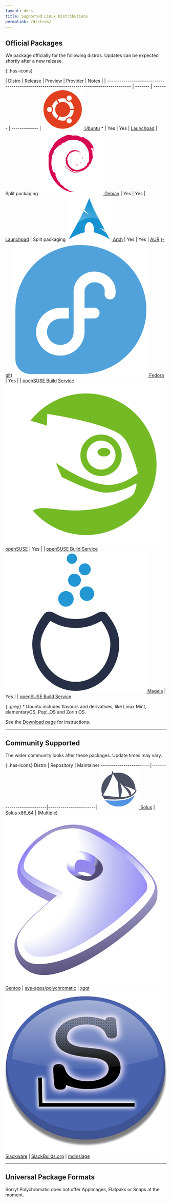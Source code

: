 ```yaml
---
layout: docs
title: Supported Linux Distributions
permalink: /distros/
---
```


## Official Packages

We package officially for the following distros. Updates can be expected
shortly after a new release.

{:.has-icons}

| Distro                                                                                    | Release | Preview | Provider      | Notes         |
| ----------------------------------------------------------------------------------------- | ------- | ------- | ------------- |
[![](/images/distros/ubuntu.svg) Ubuntu](https://polychromatic.app/download/ubuntu/) *      | Yes     | Yes     | [Launchpad] | Split packaging
[![](/images/distros/debian.svg) Debian](https://polychromatic.app/download/debian/)        | Yes     | Yes     | [Launchpad] | Split packaging
[![](/images/distros/arch.svg) Arch](https://polychromatic.app/download/arch/)              | Yes     | Yes     | [AUR]&nbsp;[(-git)]
[![](/images/distros/fedora.svg) Fedora](https://polychromatic.app/download/fedora/)        | Yes     |         | [openSUSE Build Service]
[![](/images/distros/opensuse.svg) openSUSE](https://polychromatic.app/download/opensuse/)  | Yes     |         | [openSUSE Build Service]
[![](/images/distros/mageia.svg) Mageia](https://polychromatic.app/download/mageia/)        | Yes     |         | [openSUSE Build Service]

{:.grey}
_*_ Ubuntu includes flavours and derivatives, like Linux Mint, elementaryOS, Pop!_OS and Zorin OS.

See the [Download page](https://polychromatic.app/download/) for instructions.

[Launchpad]: https://launchpad.net/~polychromatic
[AUR]: https://aur.archlinux.org/packages/polychromatic/
[(-git)]: https://aur.archlinux.org/packages/polychromatic-git/
[openSUSE Build Service]: https://build.opensuse.org/package/show/hardware:razer/polychromatic

---


## Community Supported

The wider community looks after these packages. Update times may vary.

{:.has-icons}
Distro                  | Repository                | Maintainer
------------------------|---------------------------|-----------------------|
[![](/images/distros/solus.svg) Solus](https://polychromatic.app/download/solus/)  | [Solus x86_64] | (Multiple)
[![](/images/distros/gentoo.svg) Gentoo](https://polychromatic.app/download/gentoo/)  | [sys-apps/polychromatic] | [xgqt]
[![](/images/distros/slackware.svg) Slackware](https://polychromatic.app/download/slackware/)  | [SlackBuilds.org] | [mdinslage]

[Solus x86_64]: https://solus.pkgs.org/rolling/solus-unstable-x86_64/polychromatic-0.3.12-16-1-x86_64.eopkg.html
[SlackBuilds.org]: https://www.slackbuilds.org/repository/15.0/system/polychromatic/
[mdinslage]: https://github.com/mdinslage
[sys-apps/polychromatic]: https://packages.gentoo.org/packages/sys-apps/polychromatic
[xgqt]: https://packages.gentoo.org/maintainer/xgqt@gentoo.org

---

## Universal Package Formats

Sorry! Polychromatic does not offer AppImages, Flatpaks or Snaps at the moment.
